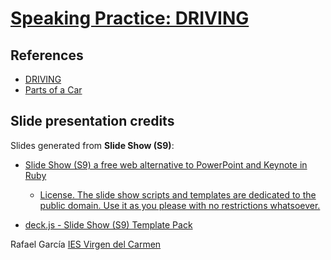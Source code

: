 # [Speaking Practice: DRIVING](https://rafaies.github.io/driving/index.html "slide presentation")

## References

- [DRIVING](https://www.allthingstopics.com/driving.html)
- [Parts of a Car](https://www.allthingstopics.com/transportation.html)

## Slide presentation credits

Slides generated from **Slide Show (S9)**:

- [Slide Show (S9) a free web alternative to PowerPoint and Keynote in Ruby](https://slideshow-s9.github.io/)
	- [License. The slide show scripts and templates are dedicated to the public domain. Use it as you please with no restrictions whatsoever.](https://slideshow-s9.github.io/#about)

- [deck.js - Slide Show (S9) Template Pack](https://github.com/slideshow-templates/slideshow-deck.js)


Rafael García 
[IES Virgen del Carmen](https://www.iesvirgendelcarmen.com)


